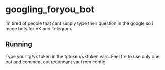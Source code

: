 # googling_foryou_bot
Im tired of people that cant simply type their question in the google so i made bots for VK and Telegram.

## Running

Type your tg/vk token in the tgtoken/vktoken vars. Feel fre to use   only one bot and comment out redundant var from config

